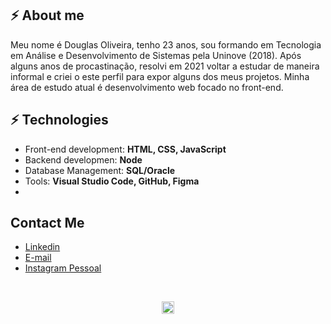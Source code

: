 ## ⚡ About me
Meu nome é Douglas Oliveira, tenho 23 anos, sou formando em Tecnologia em Análise e Desenvolvimento de Sistemas pela Uninove (2018). Após alguns anos de procastinação, resolvi em 2021 voltar a estudar de maneira informal e criei o este perfil para expor alguns dos meus projetos. Minha área de estudo atual é desenvolvimento web focado no front-end.

## ⚡ Technologies
- Front-end development: **HTML, CSS, JavaScript**
- Backend developmen: **Node**
- Database Management: **SQL/Oracle**
- Tools: **Visual Studio Code, GitHub, Figma**
- 
##  Contact Me
- <a href="https://www.linkedin.com/in/d0ugui/">Linkedin</a>
- <a href="mailto:douglaspo_97@outlook.com">E-mail</a>
- <a href="https://www.instagram.com/d0ugui_/">Instagram Pessoal</a>

<br>
<p align="center">
<a href="https://twitter.com/d0ugui_" target="_blank"><img align="center" src="https://simpleicons.org/icons/twitter.svg" alt="paulo" height="20" width="20" /></a>
</p>
<br>
